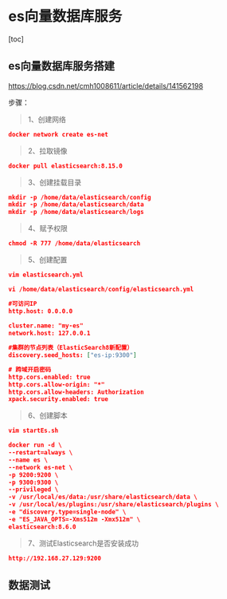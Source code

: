 # es向量数据库服务
[toc]

## es向量数据库服务搭建

https://blog.csdn.net/cmh1008611/article/details/141562198

步骤：

> 1、创建网络
```json
docker network create es-net

```

> 2、拉取镜像
```json
docker pull elasticsearch:8.15.0

```

> 3、创建挂载目录
```json
mkdir -p /home/data/elasticsearch/config
mkdir -p /home/data/elasticsearch/data
mkdir -p /home/data/elasticsearch/logs
```

> 4、赋予权限
```json
chmod -R 777 /home/data/elasticsearch
```

> 5、创建配置
```json
vim elasticsearch.yml

vi /home/data/elasticsearch/config/elasticsearch.yml

#可访问IP
http.host: 0.0.0.0
        
cluster.name: "my-es"
network.host: 127.0.0.1

#集群的节点列表（ElasticSearch8新配置）
discovery.seed_hosts: ["es-ip:9300"]

# 跨域开启密码
http.cors.enabled: true
http.cors.allow-origin: "*"
http.cors.allow-headers: Authorization
xpack.security.enabled: true

```

> 6、创建脚本
```json
vim startEs.sh

docker run -d \
--restart=always \
--name es \
--network es-net \
-p 9200:9200 \
-p 9300:9300 \
--privileged \
-v /usr/local/es/data:/usr/share/elasticsearch/data \
-v /usr/local/es/plugins:/usr/share/elasticsearch/plugins \
-e "discovery.type=single-node" \
-e "ES_JAVA_OPTS=-Xms512m -Xmx512m" \
elasticsearch:8.6.0

```

> 7、测试Elasticsearch是否安装成功
```json
http://192.168.27.129:9200
```

## 数据测试



